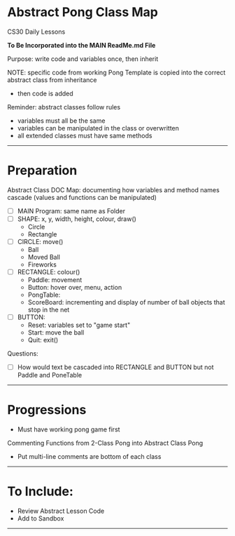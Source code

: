 # Abstract Pong Class Map
CS30 Daily Lessons

**To Be Incorporated into the MAIN ReadMe.md File**

Purpose: write code and variables once, then inherit

NOTE: specific code from working Pong Template is copied into the correct abstract class from inheritance
- then code is added

Reminder: abstract classes follow rules
- variables must all be the same
- variables can be manipulated in the class or overwritten
- all extended classes must have same methods

---

# Preparation

Abstract Class DOC Map: documenting how variables and method names cascade (values and functions can be manipulated)
- [ ] MAIN Program: same name as Folder
- [ ] SHAPE: x, y, width, height, colour, draw()
  - Circle
  - Rectangle
- [ ] CIRCLE: move()
  - Ball
  - Moved Ball
  - Fireworks
- [ ] RECTANGLE: colour()
  - Paddle: movement
  - Button: hover over, menu, action
  - PongTable: 
  - ScoreBoard: incrementing and display of number of ball objects that stop in the net
- [ ] BUTTON: 
  - Reset: variables set to "game start"
  - Start: move the ball
  - Quit: exit()

Questions:
- [ ] How would text be cascaded into RECTANGLE and BUTTON but not Paddle and PoneTable

---

# Progressions
- Must have working pong game first

Commenting Functions from 2-Class Pong into Abstract Class Pong
- Put multi-line comments are bottom of each class

---

# To Include: 
- Review Abstract Lesson Code
- Add to Sandbox

---
